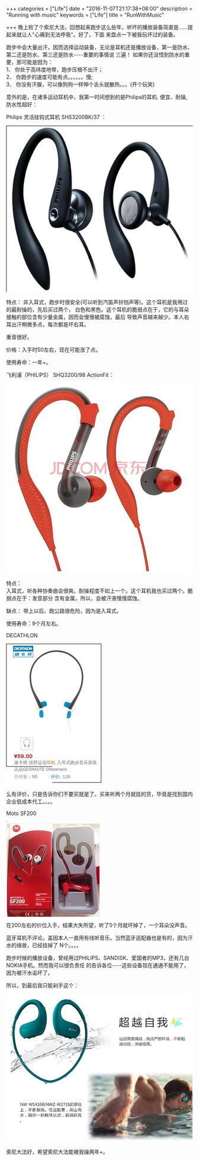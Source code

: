 +++
categories = ["Life"]
date = "2016-11-07T21:17:38+08:00"
description = "Running with music"
keywords = ["Life"]
title = "RunWithMusic"

+++
晚上败了个索尼大法，回想起来跑步这么些年，听坏的播放装备简直是……提起来就让人"心痛到无法呼吸"。好了，下面
来盘点一下被我玩坏过的装备。    

跑步中会大量出汗，因而选择运动装备，无论是耳机还是播放设备，第一是防水、第二还是防水、第三还是防水----重要的事情说
三遍！ 如果你还没悟到防水的重要，那可能是因为：    
1、 你处于高纬度地带，跑步压根不出汗；    
2、 你跑步的速度可能有点。。。。。。慢;     
3、 你没有汗腺，可以像狗狗一样伸个舌头就散热。。。(开个玩笑)     

意外的是，在诸多运动耳机中，我第一时间想到的是Philips的耳机. 便宜、耐操,
防水性超好：    

Philips 灵活挂钩式耳机 SHS3200BK/37 ：    

![/images/2016_11_07_21_24_56_540x479.jpg](/images/2016_11_07_21_24_56_540x479.jpg)    

特点：
非入耳式，跑步时很安全(可以听到汽笛声铃铛声等)。这个耳机是我用过的最耐操的，先后买过两个，
白色和黑色。这个耳机的脆弱点在于，它的与耳朵接触的部位含有少量金属，因而会慢慢被腐蚀，最后
导致声音越来越少。本人右耳出汗稍微多点，每次都是坏右耳。    

重音很好。    

价格：入手时50左右，现在可能涨了点。    

使用寿命：一年+。    

飞利浦（PHILIPS） SHQ3200/98 ActionFit：    

![/images/2016_11_07_21_34_59_697x705.jpg](/images/2016_11_07_21_34_59_697x705.jpg)    

特点：    
入耳式，听各种协奏曲会很爽。耐操程度不如上一个。这个耳机我也买过两个。脆弱点在于：发音部分
含有金属，所以，会被汗液慢慢腐蚀。    

缺点： 带上以后，跑公路很危险，因为是入耳式。    

使用寿命：9个月左右。     

DECATHLON    

![/images/2016_11_07_21_40_15_257x377.jpg](/images/2016_11_07_21_40_15_257x377.jpg)    

么有评价，只是告诉你们不要买就是了。买来听两个月就挂的货，毕竟是找到国内企业低成本代工。。。。    

Moto SF200

![/images/2016_11_07_21_46_44_259x265.jpg](/images/2016_11_07_21_46_44_259x265.jpg)    
在200左右的价位入手，结果大失所望，听了5个月就坏掉了，一个耳朵没声音。     

蓝牙耳机不评论。盖因本人一直用有线听音乐。当然蓝牙适配器也是有的，因为汗水的缘故，已经挂掉了
N个。。。。    

跑步时候的播放设备，曾经用过PHILIPS、SANDISK、爱国者的MP3，还有几台NOKIA手机。然而我可以很负责任
的告诉各位----这些设备现在通通不能用了，因为被汗水诟坏了。    

所以，到最后我只能剁手这个：    

![/images/2016_11_07_21_55_10_770x607.jpg](/images/2016_11_07_21_55_10_770x607.jpg)    

索尼大法好，希望索尼大法能被我操两年+。     
